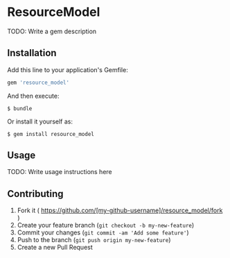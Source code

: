 # ResourceModel

TODO: Write a gem description

## Installation

Add this line to your application's Gemfile:

```ruby
gem 'resource_model'
```

And then execute:

    $ bundle

Or install it yourself as:

    $ gem install resource_model

## Usage

TODO: Write usage instructions here

## Contributing

1. Fork it ( https://github.com/[my-github-username]/resource_model/fork )
2. Create your feature branch (`git checkout -b my-new-feature`)
3. Commit your changes (`git commit -am 'Add some feature'`)
4. Push to the branch (`git push origin my-new-feature`)
5. Create a new Pull Request
